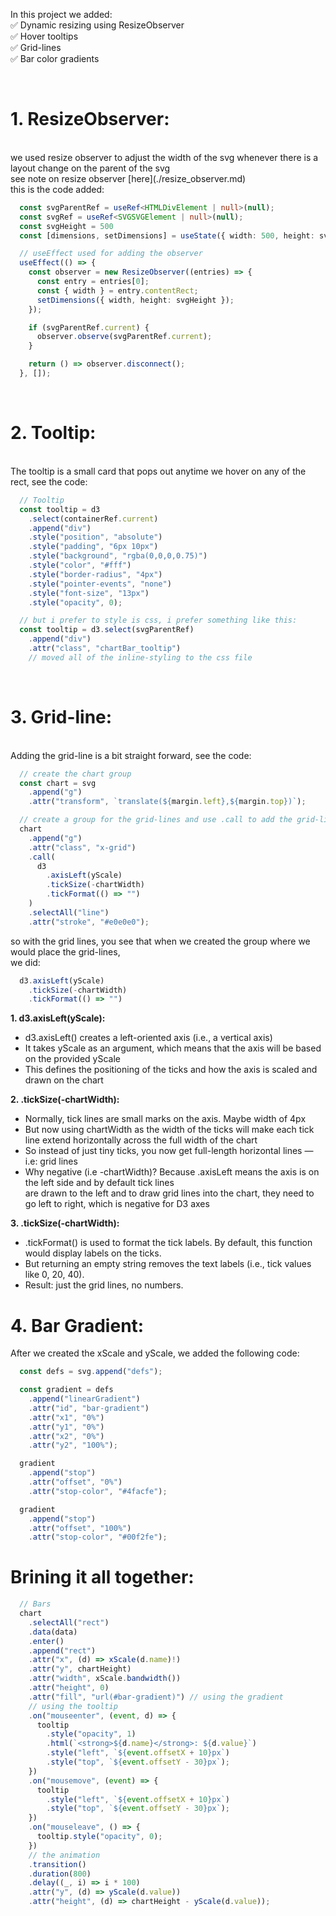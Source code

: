 In this project we added: <br>
  ✅ Dynamic resizing using ResizeObserver <br>
  ✅ Hover tooltips <br>
  ✅ Grid-lines <br>
  ✅ Bar color gradients

<br>

# **1. ResizeObserver**:
<br>
we used resize observer to adjust the width of the svg whenever there is a layout change
on the parent of the svg <br>
see note on resize observer [here](./resize_observer.md) <br>
this is the code added:

```ts
  const svgParentRef = useRef<HTMLDivElement | null>(null);
  const svgRef = useRef<SVGSVGElement | null>(null);
  const svgHeight = 500
  const [dimensions, setDimensions] = useState({ width: 500, height: svgHeight });

  // useEffect used for adding the observer
  useEffect(() => {
    const observer = new ResizeObserver((entries) => {
      const entry = entries[0];
      const { width } = entry.contentRect;
      setDimensions({ width, height: svgHeight });
    });

    if (svgParentRef.current) {
      observer.observe(svgParentRef.current);
    }

    return () => observer.disconnect();
  }, []);
```

<br>

# **2. Tooltip**:
<br>
The tooltip is a small card that pops out anytime we hover on any of the rect, see the code:
<br>

```ts
  // Tooltip
  const tooltip = d3
    .select(containerRef.current)
    .append("div")
    .style("position", "absolute")
    .style("padding", "6px 10px")
    .style("background", "rgba(0,0,0,0.75)")
    .style("color", "#fff")
    .style("border-radius", "4px")
    .style("pointer-events", "none")
    .style("font-size", "13px")
    .style("opacity", 0);

  // but i prefer to style is css, i prefer something like this:
  const tooltip = d3.select(svgParentRef)
    .append("div")
    .attr("class", "chartBar_tooltip")
    // moved all of the inline-styling to the css file
```

<br>

# **3. Grid-line**:
<br>
Adding the grid-line is a bit straight forward, see the code:

```ts
  // create the chart group
  const chart = svg
    .append("g")
    .attr("transform", `translate(${margin.left},${margin.top})`);

  // create a group for the grid-lines and use .call to add the grid-lines to the group
  chart
    .append("g")
    .attr("class", "x-grid")
    .call(
      d3
        .axisLeft(yScale)
        .tickSize(-chartWidth)
        .tickFormat(() => "")
    )
    .selectAll("line")
    .attr("stroke", "#e0e0e0");
```
so with the grid lines, you see that when we created the group where we would place the grid-lines,<br>
we did:

```ts
  d3.axisLeft(yScale)
    .tickSize(-chartWidth)
    .tickFormat(() => "")
```

**1. d3.axisLeft(yScale):**
  - d3.axisLeft() creates a left-oriented axis (i.e., a vertical axis)
  - It takes yScale as an argument, which means that the axis will be based on the provided yScale
  - This defines the positioning of the ticks and how the axis is scaled and drawn on the chart

**2. .tickSize(-chartWidth):**
  - Normally, tick lines are small marks on the axis. Maybe width of 4px
  - But now using chartWidth as the width of the ticks will make each tick line extend horizontally across the full width of the chart
  - So instead of just tiny ticks, you now get full-length horizontal lines — i.e: grid lines
  - Why negative (i.e -chartWidth)? Because .axisLeft means the axis is on the left side and by default tick lines <br> are drawn to the left and to draw grid lines into the chart, they need to go left to right, which is negative for D3 axes

**3. .tickSize(-chartWidth):**
  - .tickFormat() is used to format the tick labels. By default, this function would display labels on the ticks. <br>
  - But returning an empty string removes the text labels (i.e., tick values like 0, 20, 40).
  - Result: just the grid lines, no numbers.

# **4. Bar Gradient**:
After we created the xScale and yScale, we added the following code:

```ts
  const defs = svg.append("defs");

  const gradient = defs
    .append("linearGradient")
    .attr("id", "bar-gradient")
    .attr("x1", "0%")
    .attr("y1", "0%")
    .attr("x2", "0%")
    .attr("y2", "100%");

  gradient
    .append("stop")
    .attr("offset", "0%")
    .attr("stop-color", "#4facfe");

  gradient
    .append("stop")
    .attr("offset", "100%")
    .attr("stop-color", "#00f2fe");
```


# Brining it all together:


```ts
  // Bars
  chart
    .selectAll("rect")
    .data(data)
    .enter()
    .append("rect")
    .attr("x", (d) => xScale(d.name)!)
    .attr("y", chartHeight)
    .attr("width", xScale.bandwidth())
    .attr("height", 0)
    .attr("fill", "url(#bar-gradient)") // using the gradient
    // using the tooltip
    .on("mouseenter", (event, d) => {
      tooltip
        .style("opacity", 1)
        .html(`<strong>${d.name}</strong>: ${d.value}`)
        .style("left", `${event.offsetX + 10}px`)
        .style("top", `${event.offsetY - 30}px`);
    })
    .on("mousemove", (event) => {
      tooltip
        .style("left", `${event.offsetX + 10}px`)
        .style("top", `${event.offsetY - 30}px`);
    })
    .on("mouseleave", () => {
      tooltip.style("opacity", 0);
    })
    // the animation
    .transition()
    .duration(800)
    .delay((_, i) => i * 100)
    .attr("y", (d) => yScale(d.value))
    .attr("height", (d) => chartHeight - yScale(d.value));
```